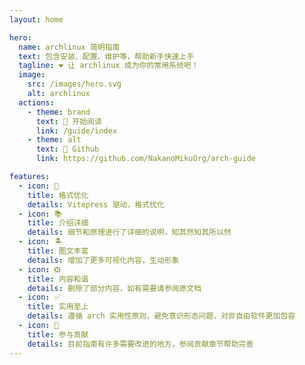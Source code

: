 ```yaml
---
layout: home

hero:
  name: archlinux 简明指南
  text: 包含安装、配置、维护等，帮助新手快速上手
  tagline: ❤️️ 让 archlinux 成为你的常用系统吧！
  image:
    src: /images/hero.svg
    alt: archlinux
  actions:
    - theme: brand
      text: 🍕 开始阅读
      link: /guide/index
    - theme: alt
      text: 🍺 Github
      link: https://github.com/NakanoMikuOrg/arch-guide

features:
  - icon: 📖
    title: 格式优化
    details: Vitepress 驱动，格式优化
  - icon: 📚
    title: 介绍详细
    details: 细节和原理进行了详细的说明，知其然知其所以然
  - icon: 🏝️
    title: 图文丰富
    details: 增加了更多可视化内容，生动形象
  - icon: ❎
    title: 内容和谐
    details: 删除了部分内容，如有需要请参阅原文档
  - icon: ✅
    title: 实用至上
    details: 遵循 arch 实用性原则，避免意识形态问题，对非自由软件更加包容
  - icon: 🌱
    title: 参与贡献
    details: 目前指南有许多需要改进的地方，参阅贡献章节帮助完善
---
```

